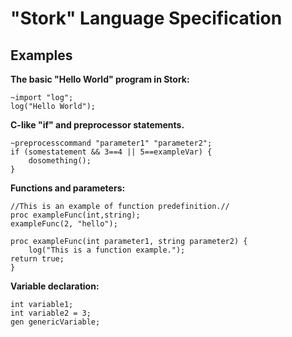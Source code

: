 ﻿# "Stork" Language Specification

## Examples
**The basic "Hello World" program in Stork:**

    ~import "log";
    log("Hello World");

**C-like "if" and preprocessor statements.**

    ~preprocesscommand "parameter1" "parameter2";
    if (somestatement && 3==4 || 5==exampleVar) {
	    dosomething();
    }
    
**Functions and parameters:**

    //This is an example of function predefinition.//
    proc exampleFunc(int,string);
    exampleFunc(2, "hello");
    
    proc exampleFunc(int parameter1, string parameter2) {
    	log("This is a function example.");
	return true;
    }

**Variable declaration:**

    int variable1;
    int variable2 = 3;
    gen genericVariable;